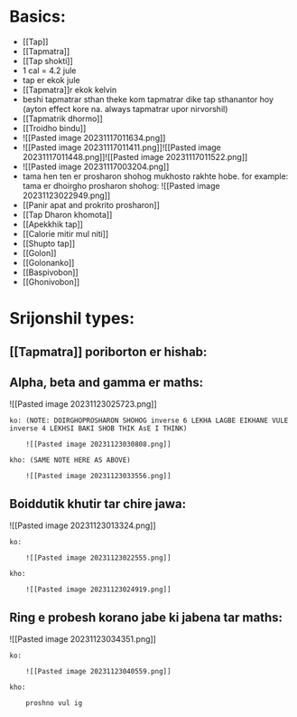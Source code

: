 # Basics: 
- [[Tap]] 
- [[Tapmatra]] 
- [[Tap shokti]] 
- 1 cal = 4.2 jule
- tap er ekok jule 
- [[Tapmatra]]r ekok kelvin
- beshi tapmatrar sthan theke kom tapmatrar dike tap sthanantor hoy (ayton effect kore na. always tapmatrar upor nirvorshil)
- [[Tapmatrik dhormo]] 
- [[Troidho bindu]] 
- ![[Pasted image 20231117011634.png]]
- ![[Pasted image 20231117011411.png]]![[Pasted image 20231117011448.png]]![[Pasted image 20231117011522.png]]
- ![[Pasted image 20231117003204.png]]
- tama hen ten er prosharon shohog mukhosto rakhte hobe. for example:
	 tama er dhoirgho prosharon shohog:
		![[Pasted image 20231123022949.png]]
- [[Panir apat and prokrito prosharon]] 
- [[Tap Dharon khomota]] 
- [[Apekkhik tap]] 
- [[Calorie mitir mul niti]] 
- [[Shupto tap]] 
- [[Golon]] 
- [[Golonanko]] 
- [[Baspivobon]]
- [[Ghonivobon]] 

# Srijonshil types:
## [[Tapmatra]] poriborton er hishab:





## Alpha, beta and gamma er maths:

![[Pasted image 20231123025723.png]]
	
	ko: (NOTE: DOIRGHOPROSHARON SHOHOG inverse 6 LEKHA LAGBE EIKHANE VULE inverse 4 LEKHSI BAKI SHOB THIK AsE I THINK)
		
		![[Pasted image 20231123030808.png]]
	
	kho: (SAME NOTE HERE AS ABOVE)
		
		![[Pasted image 20231123033556.png]]

## Boiddutik khutir tar chire jawa:

![[Pasted image 20231123013324.png]]
	
	ko:
		
		![[Pasted image 20231123022555.png]]
	
	kho:
		
		![[Pasted image 20231123024919.png]]

## Ring e probesh korano jabe ki jabena tar maths:

![[Pasted image 20231123034351.png]]
	
	ko:
		
		![[Pasted image 20231123040559.png]]
	
	kho:
		
		proshno vul ig
